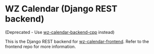 # WZ Calendar (Django REST backend)
(Deprecated - Use [wz-calendar-backend-cpp](https://github.com/yeoweizheng/wz-calendar-backend-cpp) instead)

This is the Django REST backend for [wz-calendar-frontend](https://github.com/yeoweizheng/wz-calendar-frontend). Refer to the frontend repo for more information.
